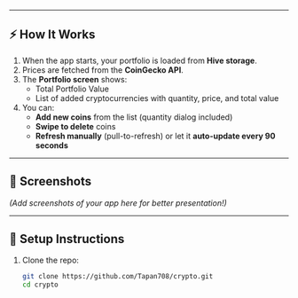 
---

## ⚡ How It Works
1. When the app starts, your portfolio is loaded from **Hive storage**.  
2. Prices are fetched from the **CoinGecko API**.  
3. The **Portfolio screen** shows:
   - Total Portfolio Value  
   - List of added cryptocurrencies with quantity, price, and total value  
4. You can:
   - **Add new coins** from the list (quantity dialog included)  
   - **Swipe to delete** coins  
   - **Refresh manually** (pull-to-refresh) or let it **auto-update every 90 seconds**  

---

## 📸 Screenshots
*(Add screenshots of your app here for better presentation!)*  

---

## 🔧 Setup Instructions
1. Clone the repo:
   ```bash
   git clone https://github.com/Tapan708/crypto.git
   cd crypto
